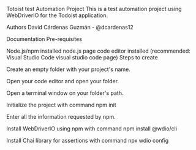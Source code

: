 Totoist test Automation Project
This is a test automation project using WebDriverIO for the Todoist application.

Authors
David Cárdenas Guzmán - @dcardenas12

Documentation
Pre-requisites

Node.js/npm installed node.js page
code editor installed (recommended: Visual Studio Code visual studio code page)
Steps to create

Create an empty folder with your project's name.

Open your code editor and open your folder.

Open a terminal window on your folder's path.

Initialize the project with command npm init

Enter all the information requested by npm.

Install WebDriverIO using npm with command npm install @wdio/cli

Install Chai library for assertions with command npx wdio config